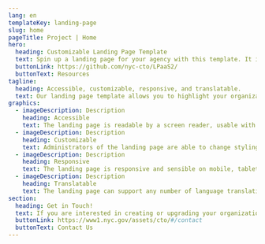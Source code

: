```yaml
---
lang: en
templateKey: landing-page
slug: home
pageTitle: Project | Home
hero:
  heading: Customizable Landing Page Template 
  text: Spin up a landing page for your agency with this template. It includes all of the resources that you need to have a secure, appealing, and sustainable landing page.
  buttonLink: https://github.com/nyc-cto/LPaaS2/
  buttonText: Resources
tagline:
  heading: Accessible, customizable, responsive, and translatable.
  text: Our landing page template allows you to highlight your organization or agency by making it convenient to spin up a landing page of your own. Agencies can edit the template to include useful content and customize it to highlight your work. The landing page template has key accessibility features, including readability by a screen reader, and the content can be translated into different languages. The page is also responsive on mobile, tablet, and desktop platforms.
graphics:
  - imageDescription: Description
    heading: Accessible
    text: The landing page is readable by a screen reader, usable with a keyboard, and has been tested for several additional accessibility features.
  - imageDescription: Description
    heading: Customizable
    text: Administrators of the landing page are able to change styling and theming features on the page, as well as edit any necessary content. 
  - imageDescription: Description
    heading: Responsive
    text: The landing page is responsive and sensible on mobile, tablet, and desktop platforms. 
  - imageDescription: Description
    heading: Translatable
    text: The landing page can support any number of language translations, including right-to-left languages. 
section:
  heading: Get in Touch!
  text: If you are interested in creating or upgrading your organization’s landing page, this landing page template is a great start. For information on how to get started, feel free to contact us.
  buttonLink: https://www1.nyc.gov/assets/cto/#/contact
  buttonText: Contact Us
---
```

